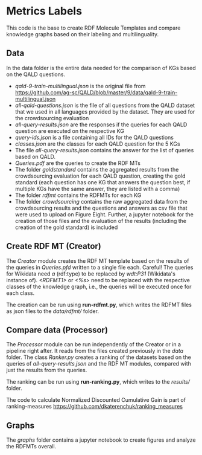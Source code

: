 # Metrics Labels

This code is the base to create RDF Molecule Templates and compare knowledge graphs based on their labeling and multilinguality.

## Data
In the data folder is the entire data needed for the comparison of KGs based on the QALD questions. 
* *qald-9-train-multilingual.json* is the original file from https://github.com/ag-sc/QALD/blob/master/9/data/qald-9-train-multilingual.json
* *all-qald-questions.json* is the file of all questions from the QALD dataset that we used in all languages provided by the dataset. They are used for the crowdsourcing evaluation
* *all-query-results.json* are the responses if the queries for each QALD question are executed on the respective KG
* *query-ids.json* is a file containing all IDs for the QALD questions 
* *classes.json* are the classes for each QALD question for the 5 KGs
* The file *all-query-results.json* contains the answer for the list of queries based on QALD.
* *Queries.pdf* are the queries to create the RDF MTs
* The folder *goldstandard* contains the aggregated results from the crowdsourcing evaluation for each QALD question, creating the gold standard (each question has one KG that answers the question best, if multiple KGs have the same answer, they are listed with a comma)
* The folder *rdfmt* contains the RDFMTs for each KG
* The folder *crowdsourcing* contains the raw aggregated data from the crowdsourcing results and the questions and answers as csv file that were used to upload on Figure Eight. Further, a jupyter notebook for the creation of those files and the evaluation of the results (including the creation of the gold standard) is included


## Create RDF MT (Creator)

The *Creator* module creates the RDF MT template based on the results of the queries in *Queries.pfd* written to a single file each. Careful! The queries for Wikidata need *a* (rdf:type) to be replaced by *wdt:P31* (Wikidata's instance of).
*\<RDFMT1\>* or *\<%s\>* need to be replaced with the respective classes of the knowledge graph, i.e., the queries will be executed once for each class.

The creation can be run using **run-rdfmt.py**, which writes the RDFMT files as json files to the *data/rdfmt/* folder.
 
## Compare data (Processor)

The *Processor* module can be run independently of the Creator or in a pipeline right after. It reads from the files created previously in the *data* folder.
The class *Ranker.py* creates a ranking of the datasets based on the queries of *all-query-results.json* and the RDF MT modules, compared with just the results from the queries.

The ranking can be run using **run-ranking.py**, which writes to the *results/* folder.

The code to calculate Normalized Discounted Cumulative Gain is part of ranking-measures https://github.com/dkaterenchuk/ranking_measures 

## Graphs

The *graphs* folder contains a jupyter notebook to create figures and analyze the RDFMTs overall.

